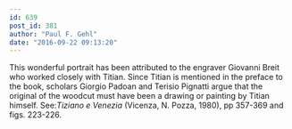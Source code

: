 ```yaml
---
id: 639
post_id: 381
author: "Paul F. Gehl"
date: "2016-09-22 09:13:20"
---
```

This wonderful portrait has been attributed to the engraver Giovanni Breit who worked closely with Titian. Since Titian is mentioned in the preface to the book, scholars Giorgio Padoan and Terisio Pignatti argue that the original of the woodcut must have been a drawing or painting by Titian himself. See:<em>Tiziano e Venezia</em> (Vicenza, N. Pozza, 1980), pp 357-369 and figs. 223-226.
